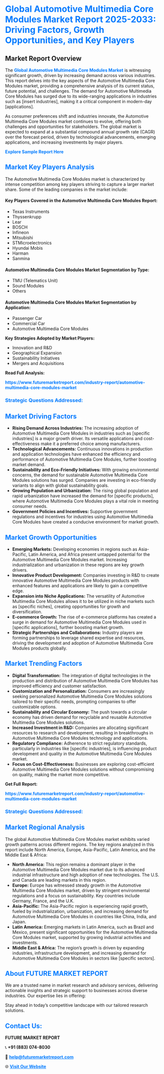 <h1 style="color: #007BFF;">Global Automotive Multimedia Core Modules Market Report 2025-2033: Driving Factors, Growth Opportunities, and Key Players</h1>

<section id="overview">
<h2>Market Report Overview</h2>
<p>The <a href="https://www.futuremarketreport.com/industry-report/automotive-multimedia-core-modules-market" style="color: #007BFF; text-decoration: none;"><strong>Global Automotive Multimedia Core Modules Market</strong></a> is witnessing significant growth, driven by increasing demand across various industries. This report delves into the key aspects of the Automotive Multimedia Core Modules market, providing a comprehensive analysis of its current status, future potential, and challenges. The demand for Automotive Multimedia Core Modules has surged due to its wide-ranging applications in industries such as [insert industries], making it a critical component in modern-day [applications].</p>
<p>As consumer preferences shift and industries innovate, the Automotive Multimedia Core Modules market continues to evolve, offering both challenges and opportunities for stakeholders. The global market is expected to expand at a substantial compound annual growth rate (CAGR) over the forecast period, driven by technological advancements, emerging applications, and increasing investments by major players.</p>
</section>

<section id="overview">
<p><a href="https://www.futuremarketreport.com/request-sample/reportId=126786" style="color: #007BFF; text-decoration: none;"><strong>Explore Sample Report Here</strong></a></p>
</section>

<section id="key-players">
<h2 style="color: #007BFF;">Market Key Players Analysis</h2>
<p>The Automotive Multimedia Core Modules market is characterized by intense competition among key players striving to capture a larger market share. Some of the leading companies in the market include:</p>
<h4>Key Players Covered in the Automotive Multimedia Core Modules Report:</h4>
<ul><li>Texas Instruments</li><li>Thyssenkrupp</li><li>Lear</li><li>BOSCH</li><li>Infineon</li><li>Mitsubishi</li><li>STMicroelectronics</li><li>Hyundai Mobis</li><li>Harman</li><li>Sanmina</li></ul>
<h4>Automotive Multimedia Core Modules Market Segmentation by Type:</h4>
<ul><li>TMU (Telematics Unit)</li><li>Sound Modules</li><li>Others</li></ul>

<h4>Automotive Multimedia Core Modules Market Segmentation by Application:</h4>
<ul><li>Passenger Car</li><li>Commercial Car</li><li>Automotive Multimedia Core Modules</li></ul>
<p><strong>Key Strategies Adopted by Market Players:</strong></p>
<ul>
<li>Innovation and R&D</li>
<li>Geographical Expansion</li>
<li>Sustainability Initiatives</li>
<li>Mergers and Acquisitions</li>
</ul>
</section>

<section>
<p><strong>Read Full Analysis: </strong></p><a href="https://www.futuremarketreport.com/industry-report/automotive-multimedia-core-modules-market" style="color: #007BFF; text-decoration: none;"><strong>https://www.futuremarketreport.com/industry-report/automotive-multimedia-core-modules-market</strong></a>
<h3 style="color: #007BFF;">Strategic Questions Addressed:</h3>
</section>

<section id="driving-factors">
<h2 style="color: #007BFF;">Market Driving Factors</h2>
<ul>
<li><strong>Rising Demand Across Industries:</strong> The increasing adoption of Automotive Multimedia Core Modules in industries such as [specific industries] is a major growth driver. Its versatile applications and cost-effectiveness make it a preferred choice among manufacturers.</li>
<li><strong>Technological Advancements:</strong> Continuous innovations in production and application technologies have enhanced the efficiency and performance of Automotive Multimedia Core Modules, further boosting market demand.</li>
<li><strong>Sustainability and Eco-Friendly Initiatives:</strong> With growing environmental concerns, the demand for sustainable Automotive Multimedia Core Modules solutions has surged. Companies are investing in eco-friendly variants to align with global sustainability goals.</li>
<li><strong>Growing Population and Urbanization:</strong> The rising global population and rapid urbanization have increased the demand for [specific products], where Automotive Multimedia Core Modules plays a vital role in meeting consumer needs.</li>
<li><strong>Government Policies and Incentives:</strong> Supportive government regulations and incentives for industries using Automotive Multimedia Core Modules have created a conducive environment for market growth.</li>
</ul>
</section>

<section id="growth-opportunities">
<h2 style="color: #007BFF;">Market Growth Opportunities</h2>
<ul>
<li><strong>Emerging Markets:</strong> Developing economies in regions such as Asia-Pacific, Latin America, and Africa present untapped potential for the Automotive Multimedia Core Modules market. Increasing industrialization and urbanization in these regions are key growth drivers.</li>
<li><strong>Innovative Product Development:</strong> Companies investing in R&D to create innovative Automotive Multimedia Core Modules products with enhanced features and applications are likely to gain a competitive edge.</li>
<li><strong>Expansion into Niche Applications:</strong> The versatility of Automotive Multimedia Core Modules allows it to be utilized in niche markets such as [specific niches], creating opportunities for growth and diversification.</li>
<li><strong>E-commerce Growth:</strong> The rise of e-commerce platforms has created a surge in demand for Automotive Multimedia Core Modules used in [specific applications], further boosting market growth.</li>
<li><strong>Strategic Partnerships and Collaborations:</strong> Industry players are forming partnerships to leverage shared expertise and resources, driving the development and adoption of Automotive Multimedia Core Modules products globally.</li>
</ul>
</section>

<section id="trending-factors">
<h2 style="color: #007BFF;">Market Trending Factors</h2>
<ul>
<li><strong>Digital Transformation:</strong> The integration of digital technologies in the production and distribution of Automotive Multimedia Core Modules has improved efficiency and customer satisfaction.</li>
<li><strong>Customization and Personalization:</strong> Consumers are increasingly seeking personalized Automotive Multimedia Core Modules solutions tailored to their specific needs, prompting companies to offer customizable options.</li>
<li><strong>Sustainability and Circular Economy:</strong> The push towards a circular economy has driven demand for recyclable and reusable Automotive Multimedia Core Modules solutions.</li>
<li><strong>Increased Investment in R&D:</strong> Companies are allocating significant resources to research and development, resulting in breakthroughs in Automotive Multimedia Core Modules technology and applications.</li>
<li><strong>Regulatory Compliance:</strong> Adherence to strict regulatory standards, particularly in industries like [specific industries], is influencing product development and quality in the Automotive Multimedia Core Modules market.</li>
<li><strong>Focus on Cost-Effectiveness:</strong> Businesses are exploring cost-efficient Automotive Multimedia Core Modules solutions without compromising on quality, making the market more competitive.</li>
</ul>
</section>

<section>
<p><strong>Get Full Report: </strong></p><a href="https://www.futuremarketreport.com/industry-report/automotive-multimedia-core-modules-market" style="color: #007BFF; text-decoration: none;"><strong>https://www.futuremarketreport.com/industry-report/automotive-multimedia-core-modules-market</strong></a>
<h3 style="color: #007BFF;">Strategic Questions Addressed:</h3>
</section>


<section id="regional-analysis">
<h2 style="color: #007BFF;">Market Regional Analysis</h2>
<p>The global Automotive Multimedia Core Modules market exhibits varied growth patterns across different regions. The key regions analyzed in this report include North America, Europe, Asia-Pacific, Latin America, and the Middle East & Africa:</p>
<ul>
<li><strong>North America:</strong> This region remains a dominant player in the Automotive Multimedia Core Modules market due to its advanced industrial infrastructure and high adoption of new technologies. The U.S. and Canada are leading markets in this region.</li>
<li><strong>Europe:</strong> Europe has witnessed steady growth in the Automotive Multimedia Core Modules market, driven by stringent environmental regulations and a focus on sustainability. Key countries include Germany, France, and the U.K.</li>
<li><strong>Asia-Pacific:</strong> The Asia-Pacific region is experiencing rapid growth, fueled by industrialization, urbanization, and increasing demand for Automotive Multimedia Core Modules in countries like China, India, and Japan.</li>
<li><strong>Latin America:</strong> Emerging markets in Latin America, such as Brazil and Mexico, present significant opportunities for the Automotive Multimedia Core Modules market, supported by growing industrial activities and investments.</li>
<li><strong>Middle East & Africa:</strong> The region’s growth is driven by expanding industries, infrastructure development, and increasing demand for Automotive Multimedia Core Modules in sectors like [specific sectors].</li>
</ul>
</section>

<footer>
<h2 style="color: #007BFF;">About FUTURE MARKET REPORT</h2>
<p>We are a trusted name in market research and advisory services, delivering actionable insights and strategic support to businesses across diverse industries. Our expertise lies in offering:</p>

<p>Stay ahead in today’s competitive landscape with our tailored research solutions.</p>

<h2 style="color: #007BFF;">Contact Us:</h2>
<p><strong>FUTURE MARKET REPORT</strong></p>
<p>📞 <strong>+91 (883) 074-8030</strong></p>
<p>📧 <strong><a href="mailto:help@futuremarketreport.com" style="color: #007BFF;">help@futuremarketreport.com</a></strong></p>
<p>🌐 <strong><a href="https://www.futuremarketreport.com/" style="color: #007BFF;">Visit Our Website</a></strong></p>
</footer>